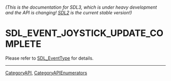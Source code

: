 ###### (This is the documentation for SDL3, which is under heavy development and the API is changing! [SDL2](https://wiki.libsdl.org/SDL2/) is the current stable version!)
# SDL_EVENT_JOYSTICK_UPDATE_COMPLETE

Please refer to [SDL_EventType](SDL_EventType) for details.

----
[CategoryAPI](CategoryAPI), [CategoryAPIEnumerators](CategoryAPIEnumerators)

